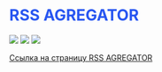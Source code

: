 <h1 style="color: rgb(41, 87, 241)">RSS AGREGATOR</h1>
<a href="https://codeclimate.com/github/Maksim1509/frontend-project-lvl3/maintainability"><img src="https://api.codeclimate.com/v1/badges/72631ae5659f6ee089bf/maintainability" /></a>
<a href="https://github.com/Maksim1509/frontend-project-lvl3/actions"><img src="https://github.com/Maksim1509/frontend-project-lvl3/workflows/Node%20CI/badge.svg"></a>
<a href="https://codeclimate.com/github/Maksim1509/frontend-project-lvl3/test_coverage"><img src="https://api.codeclimate.com/v1/badges/72631ae5659f6ee089bf/test_coverage" /></a>

<p><a href="https://frontend-project-lvl3.maksim1509.now.sh/">Ссылка на страницу RSS AGREGATOR</a></p>